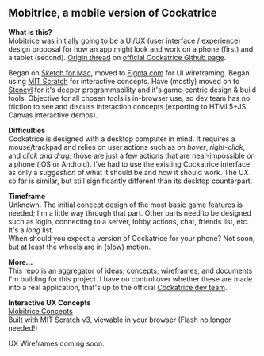 ## Mobitrice, a mobile version of Cockatrice

**What is this?**  
Mobitrice was initially going to be a UI/UX (user interface / experience) design proposal for how an app might look and work on a phone (first) and a tablet (second).
[Origin thread](https://github.com/Cockatrice/Cockatrice/issues/646) on [official Cockatrice Github page](https://cockatrice.github.io).

Began on [Sketch for Mac](https://sketch.com), moved to [Figma.com](https://figma.com) for UI wireframing. Began using [MIT Scratch](mit.scratch.com) for interactive concepts. Have (mostly) moved on to [Stencyl](https://stencyl.com) for it's deeper programmability and it's game-centric design & build tools. Objective for all chosen tools is in-browser use, so dev team has no friction to see and discuss interaction concepts (exporting to HTML5+JS Canvas interactive demos).  

**Difficulties**  
Cockatrice is designed with a desktop computer in mind. It requires a mouse/trackpad and relies on user actions such as *on hover*, *right-click*, and *click and drag*; those are just a few actions that are near-impossible on a phone (iOS or Android). I've had to use the existing Cockatrice interface as only a *suggestion* of what it should be and how it should work. The UX so far is similar, but still significantly different than its desktop counterpart.

**Timeframe**  
Unknown. The initial concept design of the most basic game features is needed; I'm a little way through that part. Other parts need to be designed such as login, connecting to a server, lobby actions, chat, friends list, etc. It's a *long* list.  
When should you expect a version of Cockatrice for your phone? Not soon, but at least the wheels are in (slow) motion.

**More…**  
This repo is an aggregator of ideas, concepts, wireframes, and documents I'm building for this project. I have no control over whether these are made into a real application, that's up to the official [Cockatrice dev team](https://cockatrice.github.io).

**Interactive UX Concepts**  
[Mobitrice Concepts](https://scratch.mit.edu/studios/25119302/)  
Built with MIT Scratch v3, viewable in your browser (Flash no longer needed!)

UX Wireframes coming soon.
